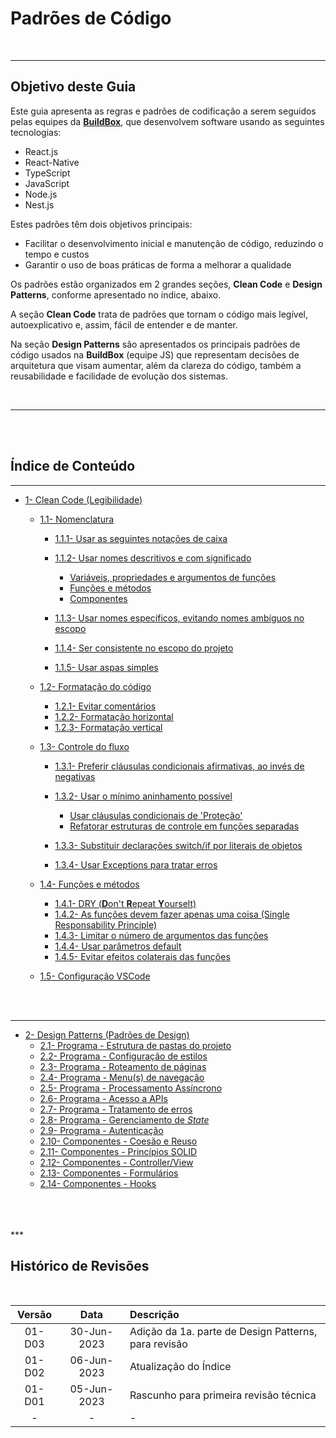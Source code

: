 # Padrões de Código<br>
<br>

***

## Objetivo deste Guia<br>
Este guia apresenta as regras e padrões de codificação a serem seguidos pelas equipes da [**BuildBox**](https://buildbox.com.br/), que desenvolvem software usando as seguintes tecnologias:<br>

* React.js
* React-Native
* TypeScript
* JavaScript
* Node.js
* Nest.js

Estes padrões têm dois objetivos principais:

* Facilitar o desenvolvimento inicial e manutenção de código, reduzindo o tempo e custos
* Garantir o uso de boas práticas de forma a melhorar a qualidade

Os padrões estão organizados em 2 grandes seções, **Clean Code** e **Design Patterns**, conforme apresentado no índice, abaixo.<br>

A seção **Clean Code** trata de padrões que tornam o código mais legível, autoexplicativo e, assim, fácil de entender e de manter.<br>

Na seção **Design Patterns** são apresentados os principais padrões de código usados na **BuildBox** (equipe JS) que representam decisões de arquitetura que visam aumentar, além da clareza do código, também a reusabilidade e facilidade de evolução dos sistemas.

<br>

***

<br>
<br>

## Índice de Conteúdo<br>

***

* [1- Clean Code (Legibilidade)](1-Clean-Code/1-nomenclature.md)
    * [1.1- Nomenclatura](1-Clean-Code/1-nomenclature.md)
        * [1.1.1- Usar as seguintes notações de caixa](1-Clean-Code/1-nomenclature.md)
        * [1.1.2- Usar nomes descritivos e com significado](1-Clean-Code/1-nomenclature.md)
            * [Variáveis, propriedades e argumentos de funções](1-Clean-Code/1-nomenclature.md)
            * [Funções e métodos](1-Clean-Code/1-nomenclature.md)
            * [Componentes](1-Clean-Code/1-nomenclature.md)

        * [1.1.3- Usar nomes específicos, evitando nomes ambíguos no escopo](1-Clean-Code/1-nomenclature.md)
        * [1.1.4- Ser consistente no escopo do projeto](1-Clean-Code/1-nomenclature.md)
        * [1.1.5- Usar aspas simples](1-Clean-Code/1-nomenclature.md)

    * [1.2- Formatação do código](1-Clean-Code/2-code-format.md)
        * [1.2.1- Evitar comentários](1-Clean-Code/2-code-format.md)
        * [1.2.2- Formatação horizontal](1-Clean-Code/2-code-format.md)
        * [1.2.3- Formatação vertical](1-Clean-Code/2-code-format.md)

    * [1.3- Controle do fluxo](1-Clean-Code/3-flow-control.md)
        * [1.3.1- Preferir cláusulas condicionais afirmativas, ao invés de negativas](1-Clean-Code/3-flow-control.md)
        * [1.3.2- Usar o mínimo aninhamento possível](1-Clean-Code/3-flow-control.md)
            * [Usar cláusulas condicionais de 'Proteção'](1-Clean-Code/3-flow-control.md)
            * [Refatorar estruturas de controle em funções separadas](1-Clean-Code/3-flow-control.md)

        * [1.3.3- Substituir declarações switch/if por literais de objetos](1-Clean-Code/3-flow-control.md)
        * [1.3.4- Usar Exceptions para tratar erros ](1-Clean-Code/3-flow-control.md)

    * [1.4- Funções e métodos](1-Clean-Code/4-functions.md)
        * [1.4.1- DRY (**D**on't **R**epeat **Y**ourselt)](1-Clean-Code/4-functions.md)
        * [1.4.2- As funções devem fazer apenas uma coisa (Single Responsability Principle)](1-Clean-Code/4-functions.md)
        * [1.4.3- Limitar o número de argumentos das funções](1-Clean-Code/4-functions.md)
        * [1.4.4- Usar parâmetros default](1-Clean-Code/4-functions.md)
        * [1.4.5- Evitar efeitos colaterais das funções](1-Clean-Code/4-functions.md)

    * [1.5- Configuração VSCode](1-Clean-Code/5-vscode-config.md)
<br>
<br>


***

* [2- Design Patterns (Padrões de Design)](2-Design-Patterns/01-design-patterns.md)
    * [2.1- Programa - Estrutura de pastas do projeto](2-Design-Patterns/02-folder-structure.md)
    * [2.2- Programa - Configuração de estilos]()
    * [2.3- Programa - Roteamento de páginas](2-Design-Patterns/03-page-routing.md)
    * [2.4- Programa - Menu(s) de navegação](2-Design-Patterns/04-navigation-menu.md)
    * [2.5- Programa - Processamento Assíncrono](2-Design-Patterns/05-asynchronous-processing.md)
    * [2.6- Programa - Acesso a APIs](2-Design-Patterns/06-api-access.md)
    * [2.7- Programa - Tratamento de erros](2-Design-Patterns/07-error-treatment.md)
    * [2.8- Programa - Gerenciamento de *State*](2-Design-Patterns/08-state-management.md)
    * [2.9- Programa - Autenticação]()
    * [2.10- Componentes - Coesão e Reuso]()
    * [2.11- Componentes - Princípios SOLID]()
    * [2.12- Componentes - Controller/View](2-Design-Patterns/12-controller-view.md)
    * [2.13- Componentes - Formulários]()
    * [2.14- Componentes - Hooks]()
<br>
<br>
<br>
***

## Histórico de Revisões<br>
<br>

| Versão    | Data         | Descrição                                                |
| :-------: | :----------: | :------------------------------------------------------- |
| 01-D03    | 30-Jun-2023  | Adição da 1a. parte de Design Patterns, para revisão     |
| 01-D02    | 06-Jun-2023  | Atualização do Índice                                    |
| 01-D01    | 05-Jun-2023  | Rascunho para primeira revisão técnica                   |
| -         | -            | -                                                        |

